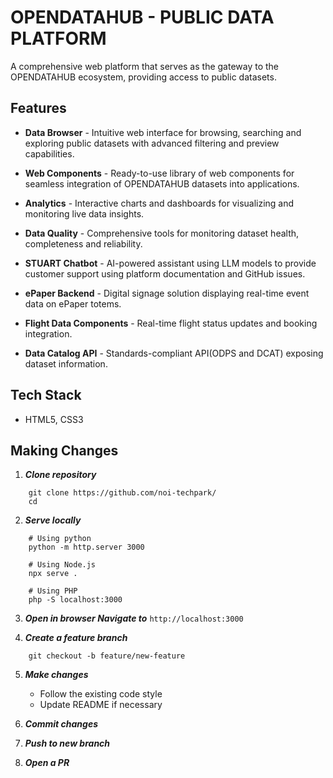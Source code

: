 # OPENDATAHUB - PUBLIC DATA PLATFORM
A comprehensive web platform that serves as the gateway to the OPENDATAHUB ecosystem, providing access to public datasets.

## **Features**
- **Data Browser** - Intuitive web interface for browsing, searching and exploring public datasets with advanced filtering and preview capabilities.

- **Web Components** - Ready-to-use library of web components for seamless integration of OPENDATAHUB datasets into applications.

- **Analytics** - Interactive charts and dashboards for visualizing and monitoring live data insights.

- **Data Quality** - Comprehensive tools for monitoring dataset health, completeness and reliability.

- **STUART Chatbot** - AI-powered assistant using LLM models to provide customer support using platform documentation and GitHub issues.

- **ePaper Backend** - Digital signage solution displaying real-time event data on ePaper totems.

- **Flight Data Components** - Real-time flight status updates and booking integration.

- **Data Catalog API** - Standards-compliant API(ODPS and DCAT) exposing dataset information.

## Tech Stack
- HTML5, CSS3

## **Making Changes**
1. ***Clone repository***
```
    git clone https://github.com/noi-techpark/
    cd 
```

2. ***Serve locally***
```
    # Using python
    python -m http.server 3000

    # Using Node.js
    npx serve .

    # Using PHP
    php -S localhost:3000
```

3. ***Open in browser Navigate to*** ```http://localhost:3000```

4. ***Create a feature branch***
```
    git checkout -b feature/new-feature
```

5. ***Make changes***
    - Follow the existing code style
    - Update README if necessary

6. ***Commit changes***

7. ***Push to new branch***

8. ***Open a PR***